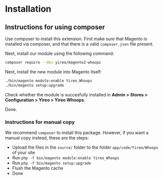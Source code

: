 # Installation

## Instructions for using composer
Use composer to install this extension. First make sure that Magento is installed via composer, and that there is a valid `composer.json` file present.

Next, install our module using the following command:

```bash
composer require --dev yireo/magento2-whoops
```

Next, install the new module into Magento itself:

```bash
./bin/magento module:enable Yireo_Whoops
./bin/magento setup:upgrade
```

Check whether the module is succesfully installed in **Admin > Stores >
Configuration > Yireo > Yireo Whoops**.

Done.

### Instructions for manual copy
We recommend `composer` to install this package. However, if you want a manual copy instead, these are the steps:
* Upload the files in the `source/` folder to the folder `app/code/Yireo/Whoops` of your site
* Run `php -f bin/magento module:enable Yireo_Whoops`
* Run `php -f bin/magento setup:upgrade`
* Flush the Magento cache
* Done

